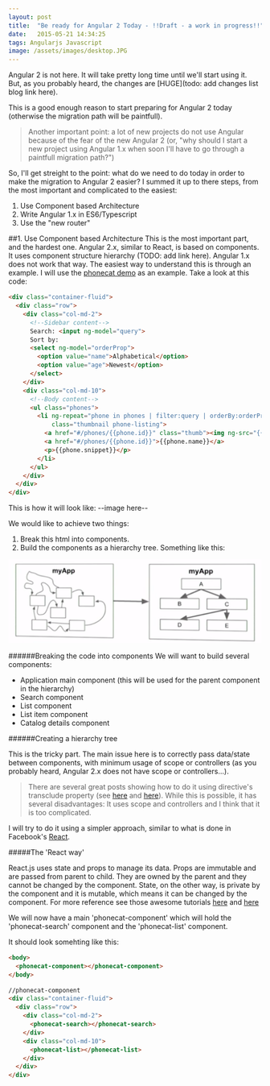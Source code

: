 ```yaml
---
layout: post
title:  "Be ready for Angular 2 Today - !!Draft - a work in progress!!"
date:   2015-05-21 14:34:25
tags: Angularjs Javascript
image: /assets/images/desktop.JPG
---
```


Angular 2 is not here. It will take pretty long time until we'll start using it. But, as you probably heard, the changes are [HUGE](todo: add changes list blog link here).

This is a good enough reason to start preparing for Angular 2 today (otherwise the migration path will be paintfull). 

>Another important point: a lot of new projects do not use Angular because of the fear of the new Angular 2 (or, "why should I start a new project using Angular 1.x when soon I'll have to go through a paintfull migration path?")

So, I'll get streight to the point: what do we need to do today in order to make the migration to Angular 2 easier? 
I summed it up to there steps, from the most important and complicated to the easiest:

1. Use Component based Architecture
2. Write Angular 1.x in ES6/Typescript
3. Use the "new router"

##1. Use Component based Architecture
This is the most important part, and the hardest one. 
Angular 2.x, similar to React, is based on components. It uses component structure hierarchy (TODO: add link here). Angular 1.x does not work that way. The easiest way to understand this is through an example. I will use the [phonecat demo](https://docs.angularjs.org/tutorial) as an example. Take a look at this code:

```html
<div class="container-fluid">
  <div class="row">
    <div class="col-md-2">
      <!--Sidebar content-->
      Search: <input ng-model="query">
      Sort by:
      <select ng-model="orderProp">
        <option value="name">Alphabetical</option>
        <option value="age">Newest</option>
      </select>
    </div>
    <div class="col-md-10">
      <!--Body content-->
      <ul class="phones">
        <li ng-repeat="phone in phones | filter:query | orderBy:orderProp"
            class="thumbnail phone-listing">
          <a href="#/phones/{{phone.id}}" class="thumb"><img ng-src="{{phone.imageUrl}}"></a>
          <a href="#/phones/{{phone.id}}">{{phone.name}}</a>
          <p>{{phone.snippet}}</p>
        </li>
      </ul>
    </div>
  </div>
</div>
```

This is how it will look like:
--image here--

We would like to achieve two things:

1. Break this html into components.
2. Build the components as a hierarchy tree. Something like this:

<p style="text-align:center;">
	<img src="/assets/article_images/2015-05-21-be-ready-for-angular2-today/app_structure.png" alt="">
</p>

######Breaking the code into components
We will want to build several components:

- Application main component (this will be used for the parent component in the hierarchy)
- Search component
- List component
- List item component
- Catalog details component

######Creating a hierarchy tree

This is the tricky part. The main issue here is to correctly pass data/state between components, with minimum usage of scope or controllers (as you probably heard, Angular 2.x does not have scope or controllers...). 
>There are several great posts showing how to do it using directive's transclude property (see [here](https://www.airpair.com/angularjs/posts/creating-container-components-part-2-angular-1-directives) and [here](https://www.airpair.com/angularjs/posts/component-based-angularjs-directives)). While this is possible, it has several disadvantages: It uses scope and controllers and I think that it is too complicated. 

I will try to do it using a simpler approach, similar to what is done in Facebook's [React](https://facebook.github.io/react/).

#####The 'React way'

React.js uses state and props to manage its data. Props are immutable and are passed from parent to child. They are owned by the parent and they cannot be changed by the component. State, on the other way, is private by the component and it is mutable, which means it can be changed by the component. For more reference see those awesome tutorials [here](https://facebook.github.io/react/docs/thinking-in-react.html) and [here](https://facebook.github.io/react/docs/tutorial.html)

We will now have a main 'phonecat-component' which will hold the 'phonecat-search' component and the 'phonecat-list' component.

It should look somehting like this:

```html
<body>
  <phonecat-component></phonecat-component>
</body>
```

```html
//phonecat-component
<div class="container-fluid">
  <div class="row">
    <div class="col-md-2">
      <phonecat-search></phonecat-search>
    </div>
    <div class="col-md-10">
      <phonecat-list></phonecat-list>    
    </div>
  </div>
</div>
```

[jekyll]:      http://jekyllrb.com
[jekyll-gh]:   https://github.com/jekyll/jekyll
[jekyll-help]: https://github.com/jekyll/jekyll-help
